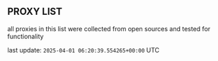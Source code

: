 ## PROXY LIST

all proxies in this list were collected from open sources and tested for functionality

last update: `2025-04-01 06:20:39.554265+00:00` UTC